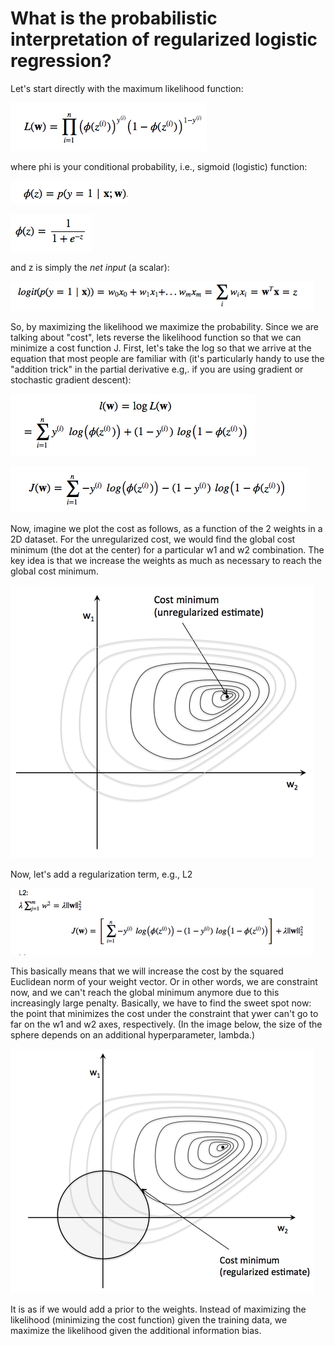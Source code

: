 # What is the probabilistic interpretation of regularized logistic regression?

Let's start directly with the maximum likelihood function:

![](./probablistic-logistic-regression/1.png)

where phi is your conditional probability, i.e., sigmoid (logistic) function:

![](./probablistic-logistic-regression/2.png)

![](./probablistic-logistic-regression/3.png)

and z is simply the *net input* (a scalar):

![](./probablistic-logistic-regression/4.png)


So, by maximizing the likelihood we maximize the probability. Since we are talking about "cost", lets reverse the likelihood function so that we can minimize a cost function J. First, let's take the log so that we arrive at the equation that most people are familiar with (it's particularly handy to use the "addition trick" in the partial derivative e.g,. if you are using gradient or stochastic gradient descent):

![](./probablistic-logistic-regression/5.png)

![](./probablistic-logistic-regression/6.png)

Now, imagine we plot the cost as follows, as a function of the 2 weights in a 2D dataset. For the unregularized cost, we would find the global cost minimum (the dot at the center) for a particular w1 and w2 combination. The key idea is that we increase the weights as much as necessary to reach the global cost minimum.

![](./probablistic-logistic-regression/7.png)


Now, let's add a regularization term, e.g., L2

![](./probablistic-logistic-regression/8.png)

This basically means that we will increase the cost by the squared Euclidean norm of your weight vector. Or in other words, we are constraint now, and we can't reach the global minimum anymore due to this increasingly large penalty. Basically, we have to find the sweet spot now: the point that minimizes the cost under the constraint that ywer can't go to far on the w1 and w2 axes, respectively. (In the image below, the size of the sphere depends on an additional hyperparameter, lambda.)

![](./probablistic-logistic-regression/9.png)

It is as if we would add a prior to the weights. Instead of maximizing the likelihood (minimizing the cost function) given the training data, we maximize the likelihood given the additional information bias.
